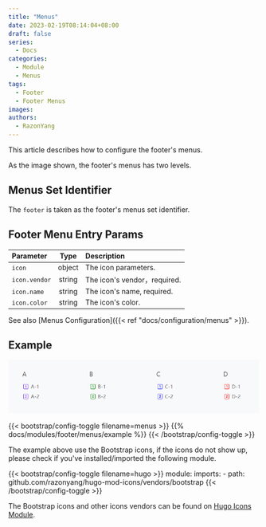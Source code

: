 ```yaml
---
title: "Menus"
date: 2023-02-19T08:14:04+08:00
draft: false
series:
  - Docs
categories:
  - Module
  - Menus
tags:
  - Footer
  - Footer Menus
images:
authors:
  - RazonYang
---
```


This article describes how to configure the footer's menus.

<!--more-->

As the image shown, the footer's menus has two levels.

## Menus Set Identifier

The `footer` is taken as the footer's menus set identifier.

## Footer Menu Entry Params

| Parameter     |  Type   | Description                                                     |
| :------------ | :-----: | :-------------------------------------------------------------- |
| `icon`        | object  | The icon parameters.                                            |
| `icon.vendor` | string  | The icon's vendor，required.                                    |
| `icon.name`   | string  | The icon's name, required.                                      |
| `icon.color`  | string  | The icon's color.                                               |

See also [Menus Configuration]({{< ref "docs/configuration/menus" >}}).

## Example

![Footer Menus Example](example.png)

{{< bootstrap/config-toggle filename=menus >}}
{{% docs/modules/footer/menus/example %}}
{{< /bootstrap/config-toggle >}}

The example above use the Bootstrap icons, if the icons do not show up, please check if you've installed/imported the following module.

{{< bootstrap/config-toggle filename=hugo >}}
module:
  imports:
    - path: github.com/razonyang/hugo-mod-icons/vendors/bootstrap
{{< /bootstrap/config-toggle >}}

The Bootstrap icons and other icons vendors can be found on [Hugo Icons Module](https://hugo-icons.razonyang.com/).

